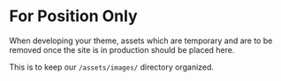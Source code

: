 # For Position Only

When developing your theme, assets which are temporary and are to be removed once the site is in production should be placed here.

This is to keep our `/assets/images/` directory organized.